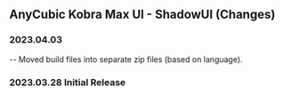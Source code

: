## AnyCubic Kobra Max UI - ShadowUI (Changes)


### 2023.04.03

-- Moved build files into separate zip files (based on language).

### 2023.03.28 Initial Release
